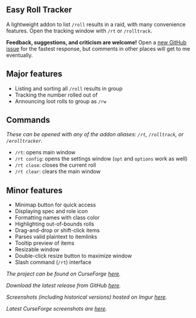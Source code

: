 Easy Roll Tracker
---

A lightweight addon to list `/roll` results in a raid,
with many convenience features. Open the tracking window
with `/rt` or `/rolltrack`.

**Feedback, suggestions, and criticism are welcome!**
Open a [new GitHub issue][5] for the fastest response,
but comments in other places will get to me eventually.

## Major features

- Listing and sorting all `/roll` results in group
- Tracking the number rolled out of
- Announcing loot rolls to group as `/rw`

## Commands

*These can be opened with any of the addon aliases:*
*`/rt`, `/rolltrack`, or `/erolltracker`.*

- `/rt`: opens main window
- `/rt config`: opens the settings window (`opt` and `options` work as well)
- `/rt close`: closes the current roll
- `/rt clear`: clears the main window

## Minor features

- Minimap button for quick access
- Displaying spec and role icon
- Formatting names with class color
- Highlighting out-of-bounds rolls
- Drag-and-drop or shift-click items
- Parses valid plaintext to itemlinks
- Tooltip preview of items
- Resizable window
- Double-click resize button to maximize window
- Slash command (`/rt`) interface

*The project can be found on CurseForge [here][1].*

*Download the latest release from GitHub [here][2].*

*Screenshots (including historical versions) hosted*
*on Imgur [here][3].*

*Latest CurseForge screenshots are [here][4].*

[1]: https://www.curseforge.com/wow/addons/easy-roll-tracker
[2]: https://github.com/ErythroGuild/EasyRollTracker/releases/latest
[3]: https://imgur.com/a/AZu9CpG
[4]: https://www.curseforge.com/wow/addons/easy-roll-tracker/screenshots
[5]: https://github.com/ErythroGuild/EasyRollTracker/issues/new
